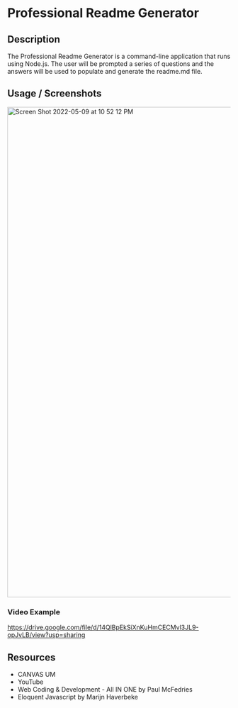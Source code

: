 # Professional Readme Generator

## Description
The Professional Readme Generator is a command-line application that runs using Node.js. 
The user will be prompted a series of questions and the answers will be used to populate and generate the readme.md file.

## Usage / Screenshots 
<img width="1106" alt="Screen Shot 2022-05-09 at 10 52 12 PM" src="https://user-images.githubusercontent.com/93743349/167534249-3fffd006-5a19-4360-ab12-7b70795f56aa.png">

### Video Example

https://drive.google.com/file/d/14QlBpEkSiXnKuHmCECMvl3JL9-opJvLB/view?usp=sharing

## Resources
- CANVAS UM 
- YouTube
- Web Coding & Development - All IN ONE by Paul McFedries
- Eloquent Javascript by Marijn Haverbeke
